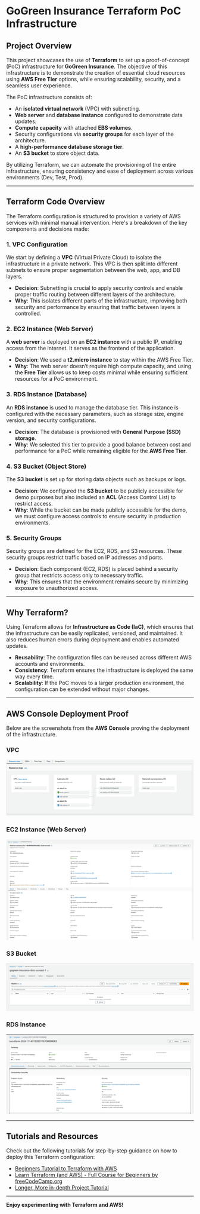 # GoGreen Insurance Terraform PoC Infrastructure

## **Project Overview**

This project showcases the use of **Terraform** to set up a proof-of-concept (PoC) infrastructure for **GoGreen Insurance**. The objective of this infrastructure is to demonstrate the creation of essential cloud resources using **AWS Free Tier** options, while ensuring scalability, security, and a seamless user experience. 

The PoC infrastructure consists of:

- An **isolated virtual network** (VPC) with subnetting.
- **Web server** and **database instance** configured to demonstrate data updates.
- **Compute capacity** with attached **EBS volumes**.
- Security configurations via **security groups** for each layer of the architecture.
- A **high-performance database storage tier**.
- An **S3 bucket** to store object data.

By utilizing Terraform, we can automate the provisioning of the entire infrastructure, ensuring consistency and ease of deployment across various environments (Dev, Test, Prod).

---

## **Terraform Code Overview**

The Terraform configuration is structured to provision a variety of AWS services with minimal manual intervention. Here's a breakdown of the key components and decisions made:

### **1. VPC Configuration**

We start by defining a **VPC** (Virtual Private Cloud) to isolate the infrastructure in a private network. This VPC is then split into different subnets to ensure proper segmentation between the web, app, and DB layers. 

- **Decision**: Subnetting is crucial to apply security controls and enable proper traffic routing between different layers of the architecture.
- **Why**: This isolates different parts of the infrastructure, improving both security and performance by ensuring that traffic between layers is controlled.

### **2. EC2 Instance (Web Server)**

A **web server** is deployed on an **EC2 instance** with a public IP, enabling access from the internet. It serves as the frontend of the application.

- **Decision**: We used a **t2.micro instance** to stay within the AWS Free Tier.
- **Why**: The web server doesn’t require high compute capacity, and using the **Free Tier** allows us to keep costs minimal while ensuring sufficient resources for a PoC environment.

### **3. RDS Instance (Database)**

An **RDS instance** is used to manage the database tier. This instance is configured with the necessary parameters, such as storage size, engine version, and security configurations.

- **Decision**: The database is provisioned with **General Purpose (SSD) storage**.
- **Why**: We selected this tier to provide a good balance between cost and performance for a PoC while remaining eligible for the **AWS Free Tier**.

### **4. S3 Bucket (Object Store)**

The **S3 bucket** is set up for storing data objects such as backups or logs.

- **Decision**: We configured the **S3 bucket** to be publicly accessible for demo purposes but also included an **ACL** (Access Control List) to restrict access.
- **Why**: While the bucket can be made publicly accessible for the demo, we must configure access controls to ensure security in production environments.

### **5. Security Groups**

Security groups are defined for the EC2, RDS, and S3 resources. These security groups restrict traffic based on IP addresses and ports.

- **Decision**: Each component (EC2, RDS) is placed behind a security group that restricts access only to necessary traffic.
- **Why**: This ensures that the environment remains secure by minimizing exposure to unauthorized access.

---

## **Why Terraform?**

Using Terraform allows for **Infrastructure as Code (IaC)**, which ensures that the infrastructure can be easily replicated, versioned, and maintained. It also reduces human errors during deployment and enables automated updates.

- **Reusability**: The configuration files can be reused across different AWS accounts and environments.
- **Consistency**: Terraform ensures the infrastructure is deployed the same way every time.
- **Scalability**: If the PoC moves to a larger production environment, the configuration can be extended without major changes.

---

## **AWS Console Deployment Proof**

Below are the screenshots from the **AWS Console** proving the deployment of the infrastructure.

### **VPC**

![VPC Screenshot](images/VPC%20Resource%20Map.png)

### **EC2 Instance (Web Server)**

![EC2 Screenshot](images/EC2%20Panel.png)

### **S3 Bucket**

![S3 Screenshot](images/S3%20Panel.png)

### **RDS Instance**

![RDS Screenshot](images/RDS%20Panel.png)

---

## **Tutorials and Resources**

Check out the following tutorials for step-by-step guidance on how to deploy this Terraform configuration:

- [Beginners Tutorial to Terraform with AWS](https://www.youtube.com/watch?v=XxTcw7UTues)
- [Learn Terraform (and AWS) - Full Course for Beginners by freeCodeCamp.org](https://www.youtube.com/watch?v=iRaai1IBlB0)
- [Longer, More in-depth Project Tutorial](https://www.youtube.com/playlist?list=PL184oVW5ERMCirZu6wRL2NmUENHixB4mt)

---

**Enjoy experimenting with Terraform and AWS!**